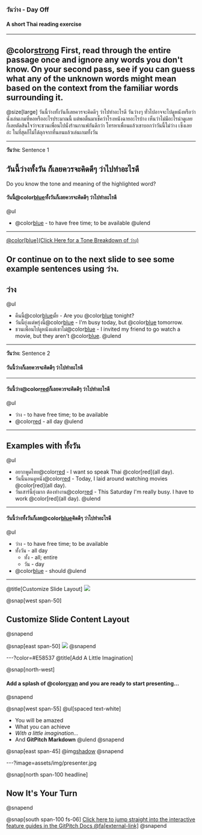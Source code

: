 ### **วันว่าง** - Day Off 
#### A short Thai reading exercise
---
@color[strong](Instructions:) 
First, read through the entire passage once and ignore any words you don't know.  On your second pass, see if you can guess what any of the unknown words might mean based on the context from the familiar words surrounding it.  
---
@size[large]
วันนี้ว่างทั้งวันก็เลยควรจะคิดดีๆ ว่าไปทำอะไรดี วันว่างๆ ทั่วไปอาจจะไปดูหนังหรือว่านั่งเล่นเกมที่หอหรืออะไรประมาณนี้ แต่พอตื่นมาเช็คว่าโรงหนังฉายอะไรบ้าง เห็นว่าไม่มีอะไรน่าดูเลย ก็เลยตัดสินใจว่าจะชวนเพื่อนไปนั่งร้านกาแฟกันดีกว่า โทรหาเพื่อนแล้วเขาบอกว่าวันนี้ไม่ว่าง เซ็งเลยอ่ะ ในที่สุดก็ไม่ได้ลุกจากที่นอนแล้วเล่นเกมทั้งวัน 


---
**วันว่าง:** Sentence 1

วันนี้ว่างทั้งวัน ก็เลยควรจะคิดดีๆ ว่าไปทำอะไรดี
---
Do you know the tone and meaning of the highlighted word?
#### วันนี้@color[blue](ว่าง)ทั้งวันก็เลยควรจะคิดดีๆ ว่าไปทำอะไรดี
@ul 
- @color[blue](ว่าง) - to have free time; to be available
@ulend
---
[@color[blue](Click Here for a Tone Breakdown of ว่าง)](https://gitpitch.com/gwindarr/in-60-seconds?p=tonerules#/)

Or continue on to the next slide to see some example sentences using ว่าง.
---
## ว่าง 
@ul
- คืนนี้@color[blue](ว่าง)มั้ย - Are you @color[blue](free) tonight?
- วันนี้ยุ่งแต่พรุ่งนี้@color[blue](ว่าง) - I'm busy today, but @color[blue](free) tomorrow.
- ชวนเพื่อนไปดูหนังแต่เขาไม่@color[blue](ว่าง) - I invited my friend to go watch a movie, but they aren't @color[blue](free).
@ulend
---
**วันว่าง:** Sentence 2
#### วันนี้ว่างก็เลยควรจะคิดดีๆ ว่าไปทำอะไรดี
---
#### วันนี้ว่าง@color[red](ทั้งวัน)ก็เลยควรจะคิดดีๆ ว่าไปทำอะไรดี
@ul 
- ว่าง - to have free time; to be available
- @color[red](ทั้งวัน) - all day
@ulend
---
## Examples with ทั้งวัน 
@ul
- อยากพูดไทย@color[red](ทั้งวัน) - I want so speak Thai @color[red](all day).
- วันนี้นอนดูหนัง@color[red](ทั้งวัน) - Today, I laid around watching movies @color[red](all day).
- วันเสาร์นี้ยุ่งมาก ต้องทำงาน@color[red](ทั้งวัน) - This Saturday I'm really busy.  I have to work @color[red](all day).
@ulend
---
#### วันนี้ว่างทั้งวันก็เลย@color[blue](ควรจะ)คิดดีๆ ว่าไปทำอะไรดี
@ul 
- ว่าง - to have free time; to be available
- ทั้งวัน - all day
  + ทั้ง - all; entire
  + วัน - day
- @color[blue](ควรจะ) - should
@ulend
---
@title[Customize Slide Layout]
![](assets/img/presentation.png)


@snap[west span-50]
## Customize Slide Content Layout
@snapend

@snap[east span-50]
![](assets/img/presentation.png)
@snapend

---?color=#E58537
@title[Add A Little Imagination]

@snap[north-west]
#### Add a splash of @color[cyan](**color**) and you are ready to start presenting...
@snapend

@snap[west span-55]
@ul[spaced text-white]
- You will be amazed
- What you can achieve
- *With a little imagination...*
- And **GitPitch Markdown**
@ulend
@snapend

@snap[east span-45]
@img[shadow](assets/img/conference.png)
@snapend

---?image=assets/img/presenter.jpg

@snap[north span-100 headline]
## Now It's Your Turn
@snapend

@snap[south span-100 fs-06]
[Click here to jump straight into the interactive feature guides in the GitPitch Docs @fa[external-link]](https://gitpitch.com/docs/getting-started/tutorial/)
@snapend
